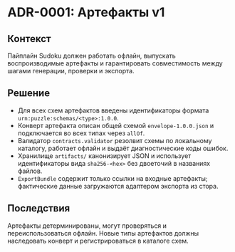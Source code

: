 # ADR-0001: Артефакты v1

## Контекст

Пайплайн Sudoku должен работать офлайн, выпускать воспроизводимые артефакты и
гарантировать совместимость между шагами генерации, проверки и экспорта.

## Решение

- Для всех схем артефактов введены идентификаторы формата
  `urn:puzzle:schemas/<type>:1.0.0`.
- Конверт артефакта описан общей схемой `envelope-1.0.0.json` и подключается во
  всех типах через `allOf`.
- Валидатор `contracts.validator` резолвит схемы по локальному каталогу,
  работает офлайн и выдаёт диагностические коды ошибок.
- Хранилище `artifacts/` канонизирует JSON и использует идентификаторы вида
  `sha256-<hex>` без двоеточий в названиях файлов.
- `ExportBundle` содержит только ссылки на входные артефакты; фактические данные
  загружаются адаптером экспорта из стора.

## Последствия

Артефакты детерминированы, могут проверяться и переиспользоваться офлайн. Новые
типы артефактов должны наследовать конверт и регистрироваться в каталоге схем.
